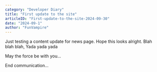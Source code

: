 ```yaml
---
category: "Developer Diary"
title: "First update to the site"
articleID: "First-update-to-the-site-2024-09-30"
date: "2024-09-1"
author: "FunVampire"
---
```


Just testing a content update for news page. Hope this looks alright. 
Blah blah blah,
Yada yada yada

May the force be with you...

End communication...